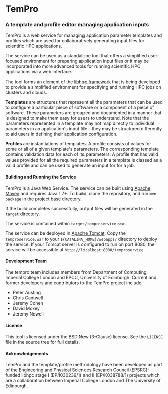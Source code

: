 # TemPro

### A template and profile editor managing application inputs

TemPro is a web service for managing application parameter templates and profiles which are used for collaboratively generating input files for scientific HPC applications.

The service can be used as a standalone tool that offers a simplified user-focused environment for preparing application input files or it may be incorporated into more advanced tools for running scientific HPC applications via a web interface.

The tool forms an element of the [libhpc framework](http://www.imperial.ac.uk/lesc/projects/libhpc) that is being developed to provide a simplified environment for specifying and running HPC jobs on clusters and clouds.

**Templates** are structures that represent all the parameters that can be used to configure a particular piece of software or a component of a piece of software. These parameters are grouped and documented in a manner that is designed to make them easy for users to understand. Note that the parameters represented in a template may not map directly to individual parameters in an application's input file - they may be structured differently to aid users in defining their application configuration.

**Profiles** are instantiations of templates. A profile consists of values for some or all of a given template's parameters. The corresponding template contains validation data for each of its parameters. A profile that has valid values provided for all the required parameters in a template is classed as a valid profile and can be used to generate an input for for a job.

#### Building and Running the Service

TemPro is a Java Web Service. The service can be built using [Apache Maven](http://maven.apache.org) and requires Java 1.7+. To build, clone the repository, and run `mvn package` in the project base directory. 

If the build completes successfully, output files will be generated in the `target` directory.

The service is contained within `target/temproservice.war`.

The service can be deployed in [Apache Tomcat](http://tomcat.apache.org/). Copy the `temproservice.war` to your `${CATALINA_HOME}/webapps/` directory to deploy the service. If  your Tomcat server is configured to run on port 8080, the service will be accessible at `http://localhost:8080/temproservice`.



#### Development Team

The tempro team includes members from Department of Computing, Imperial College London and EPCC, University of Edinburgh. Current and former developers and contributors to the TemPro project include:

 * Peter Austing
 * Chris Cantwell
 * Jeremy Cohen
 * David Moxey
 * Jeremy Nowell

#### License

This tool is licensed under the BSD New (3-Clause) license. See the `LICENSE` file in the source tree for full details.

#### Acknowledgements

TemPro and the template/profile methodology have been developed as part of the Engineering and Physical Sciences Research Council (EPSRC)-funded libhpc stage I (EP/I030239/1) and II (EP/K038788/1) projects which are a collaboration between Imperial College London and The University of Edinburgh. 

